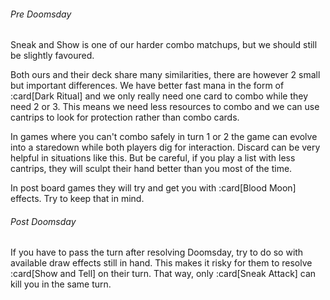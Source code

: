 ###### Pre Doomsday

Sneak and Show is one of our harder combo matchups, but we should still be
slightly favoured.

Both ours and their deck share many similarities, there are however 2 small but
important differences. We have better fast mana in the form of :card[Dark
Ritual] and we only really need one card to combo while they need 2 or 3. This
means we need less resources to combo and we can use cantrips to look for
protection rather than combo cards.

In games where you can't combo safely in turn 1 or 2 the game can evolve into a
staredown while both players dig for interaction. Discard can be very helpful in
situations like this. But be careful, if you play a list with less cantrips,
they will sculpt their hand better than you most of the time.

In post board games they will try and get you with :card[Blood Moon] effects.
Try to keep that in mind.

###### Post Doomsday

If you have to pass the turn after resolving Doomsday, try to do so with
available draw effects still in hand. This makes it risky for them to resolve
:card[Show and Tell] on their turn. That way, only :card[Sneak Attack] can kill
you in the same turn.
